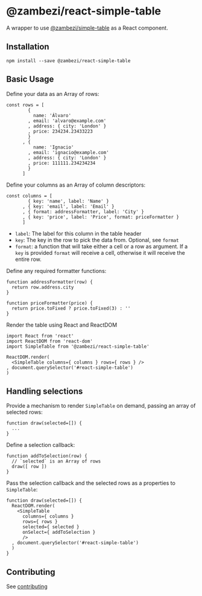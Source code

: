 @zambezi/react-simple-table
===========================

A wrapper to use [@zambezi/simple-table](https://github.com/zambezi/simple-table) as a React component.

## Installation

```
npm install --save @zambezi/react-simple-table
```

## Basic Usage

Define your data as an Array of rows:

```
const rows = [
        {
          name: 'Álvaro'
        , email: 'alvaro@example.com'
        , address: { city: 'London' }
        , price: 234234.23433223
        }
      , {
          name: 'Ignacio'
        , email: 'ignacio@example.com'
        , address: { city: 'London' }
        , price: 111111.234234234
        }
      ]
```

Define your columns as an Array of column descriptors:

```
const columns = [
        { key: 'name', label: 'Name' }
      , { key: 'email', label: 'Email' }
      , { format: addressFormatter, label: 'City' }
      , { key: 'price', label: 'Price', format: priceFormatter }
      ]
```

- `label`: The label for this column in the table header
- `key`: The key in the row to pick the data from. Optional, see `format`
- `format`: a function that will take either a cell or a row as argument. If
  a `key` is provided `format` will receive a cell, otherwise it will receive
  the entire row.

Define any required formatter functions:

```
function addressFormatter(row) {
  return row.address.city
}

function priceFormatter(price) {
  return price.toFixed ? price.toFixed(3) : ''
}
```

Render the table using React and ReactDOM

```
import React from 'react'
import ReactDOM from 'react-dom'
import SimpleTable from '@zambezi/react-simple-table'

ReactDOM.render(
  <SimpleTable columns={ columns } rows={ rows } />
, document.querySelector('#react-simple-table')
)
```

## Handling selections

Provide a mechanism to render `SimpleTable` on demand, passing an array of
selected rows:

```
function draw(selected=[]) {
  ...
}
```

Define a selection callback:

```
function addToSelection(row) {
  // `selected` is an Array of rows
  draw([ row ])
}
```

Pass the selection callback and the selected rows as a properties
to `SimpleTable`:

```
function draw(selected=[]) {
  ReactDOM.render(
    <SimpleTable
      columns={ columns }
      rows={ rows }
      selected={ selected }
      onSelect={ addToSelection }
      />
  , document.querySelector('#react-simple-table')
  )
}
```

## Contributing

See [contributing](CONTRIBUTING.md)
